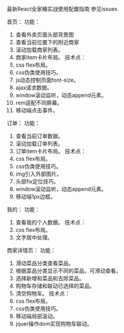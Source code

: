 最新React全家桶实战使用配置指南
参见issues


首页：
功能：
1. 查看外卖页面头部背景图
2. 查看当前位置下的附近商家
3. 滚动加载商家列表。
4. 商家item卡片布局。
技术点：
1. css flex布局。
2. css伪类使用技巧。
3. js动态控制页面font-size。
4. ajax请求数据。
5. window滚动监听，动态append元素。
6. rem适配不同屏幕。
7. 移动端点击事件。

订单：
功能：
1. 查看当前订单数据。
2. 滚动加载订单列表。
3. 订单item卡片布局。
技术点：
1. css flex布局。
2. css伪类使用技巧。
3. img引入外部图片。
4. 头部fix定位技巧。
5. window滚动监听，动态append元素。
6. 移动端1px边框。

我的：
功能：
1. 查看我的个人数据。
技术点：
1. css flex布局。
2. 文字居中处理。

商家详情页：
功能：
1. 滑动菜品分类查看菜品。
2. 根据菜品分类显示不同的菜品，可滑动查看。
3. 选择新增和菜品和去除菜品。
4. 购物车存储和联动已选择的菜品。
5. 清空购物车。
技术点：
1. css flex布局。
2. css伪类使用技巧。
3. 移动端局部滚动。
4. jquer操作dom实现购物车联动。
